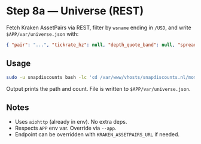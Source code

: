 
# Step 8a — Universe (REST)

Fetch Kraken AssetPairs via REST, filter by `wsname` ending in `/USD`, and write `$APP/var/universe.json` with:
```json
{ "pair": "...", "tickrate_hz": null, "depth_quote_band": null, "spread_pct": null }
```

## Usage
```bash
sudo -u snapdiscounts bash -lc 'cd /var/www/vhosts/snapdiscounts.nl/momentum && . .venv/bin/activate && python -m momentum.scripts.build_universe --app $PWD'
```

Output prints the path and count. File is written to `$APP/var/universe.json`.

## Notes
- Uses `aiohttp` (already in env). No extra deps.
- Respects `APP` env var. Override via `--app`.
- Endpoint can be overridden with `KRAKEN_ASSETPAIRS_URL` if needed.
